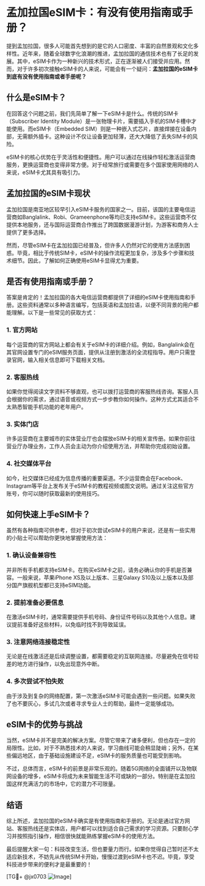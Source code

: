# 孟加拉国eSIM卡：有没有使用指南或手册？

提到孟加拉国，很多人可能首先想到的是它的人口密度、丰富的自然景观和文化多样性。近年来，随着全球数字化浪潮的推进，孟加拉国的通信技术也有了长足的发展。其中，eSIM卡作为一种新兴的技术形式，正在逐渐被人们接受并应用。然而，对于许多初次接触eSIM卡的人来说，可能会有一个疑问：**孟加拉国的eSIM卡到底有没有使用指南或者手册呢？**

## 什么是eSIM卡？

在回答这个问题之前，我们先简单了解一下eSIM卡是什么。传统的SIM卡（Subscriber Identity Module）是一张物理卡片，需要插入手机的SIM卡槽中才能使用。而eSIM卡（Embedded SIM）则是一种嵌入式芯片，直接焊接在设备内部，无需额外插卡。这种设计不仅让设备更加轻薄，还大大降低了丢失SIM卡的风险。

eSIM卡的核心优势在于灵活性和便捷性。用户可以通过在线操作轻松激活运营商服务，更换运营商也变得非常方便。对于经常旅行或需要在多个国家使用网络的人来说，eSIM卡尤其具有吸引力。

## 孟加拉国的eSIM卡现状

孟加拉国是南亚地区较早引入eSIM卡服务的国家之一。目前，该国的主要电信运营商如Banglalink、Robi、Grameenphone等均已支持eSIM卡。这些运营商不仅提供本地服务，还与国际运营商合作推出了跨国数据漫游计划，为游客和商务人士提供了更多选择。

然而，尽管eSIM卡在孟加拉国已经普及，但许多人仍然对它的使用方法感到困惑。毕竟，相比于传统SIM卡，eSIM卡的操作流程更加复杂，涉及多个步骤和技术细节。因此，了解如何正确使用eSIM卡显得尤为重要。

## 是否有使用指南或手册？

答案是肯定的！孟加拉国的各大电信运营商都提供了详细的eSIM卡使用指南和手册。这些资料通常以多种语言编写，包括英语和孟加拉语，以便不同背景的用户都能理解。以下是一些常见的获取方式：

### 1. 官方网站
每个运营商的官方网站上都会有关于eSIM卡的详细介绍。例如，Banglalink会在其官网设置专门的eSIM服务页面，提供从注册到激活的全流程指导。用户只需登录官网，输入相关信息即可下载相关文档。

### 2. 客服热线
如果你觉得阅读文字资料不够直观，也可以拨打运营商的客服热线咨询。客服人员会根据你的需求，通过语音或视频方式一步步教你如何操作。这种方式尤其适合不太熟悉智能手机功能的老年用户。

### 3. 实体门店
许多运营商在主要城市的实体营业厅也会摆放eSIM卡的相关宣传册。如果你前往营业厅办理业务，工作人员会主动为你介绍使用方法，并帮助你完成初始设置。

### 4. 社交媒体平台
如今，社交媒体已经成为信息传播的重要渠道。不少运营商会在Facebook、Instagram等平台上发布关于eSIM卡的教程视频或图文说明。通过关注这些官方账号，你可以随时获取最新的使用技巧。

## 如何快速上手eSIM卡？

虽然有各种指南可供参考，但对于初次尝试eSIM卡的用户来说，还是有一些实用的小贴士可以帮助你更快地掌握使用方法：

### 1. 确认设备兼容性
并非所有手机都支持eSIM卡。在购买eSIM卡之前，请务必确认你的手机是否兼容。一般来说，苹果iPhone XS及以上版本、三星Galaxy S10及以上版本以及部分国产旗舰机型都已支持eSIM功能。

### 2. 提前准备必要信息
在激活eSIM卡时，通常需要提供手机号码、身份证件号码以及其他个人信息。建议提前准备好这些材料，以免临时找不到导致延误。

### 3. 注意网络连接稳定性
无论是在线激活还是后续调整设置，都需要稳定的互联网连接。尽量避免在信号较差的地方进行操作，以免出现意外中断。

### 4. 多次尝试不怕失败
由于涉及到复杂的网络配置，第一次激活eSIM卡可能会遇到一些问题。如果失败了也不要灰心，多试几次或者寻求专业人士的帮助，最终一定能够成功。

## eSIM卡的优势与挑战

当然，eSIM卡并不是完美的解决方案。尽管它带来了诸多便利，但也存在一定的局限性。比如，对于不熟悉技术的人来说，学习曲线可能会稍显陡峭；另外，在某些偏远地区，由于基础设施建设不足，eSIM卡的服务质量也可能受到影响。

不过，总体而言，eSIM卡的前景是非常乐观的。随着5G网络的全面铺开以及物联网设备的增多，eSIM卡将成为未来智能生活不可或缺的一部分。特别是在孟加拉国这样充满活力的市场中，它的潜力不可限量。

## 结语

综上所述，孟加拉国的eSIM卡确实是有使用指南和手册的。无论是通过官方网站、客服热线还是实体店，用户都可以找到适合自己需求的学习资源。只要耐心学习并按照指引操作，相信很快就能熟练掌握eSIM卡的使用方法。

最后提醒大家一句：科技改变生活，但也要量力而行。如果你觉得自己暂时还不太适应新技术，不妨先从传统SIM卡开始，慢慢过渡到eSIM卡也不迟。毕竟，享受科技进步带来的便利才是最重要的！

[TG💪+ @jx0703 ![Image](https://github.com/user-attachments/assets/dbca1d08-cadb-493c-b0ec-ad6f7a83f270)]